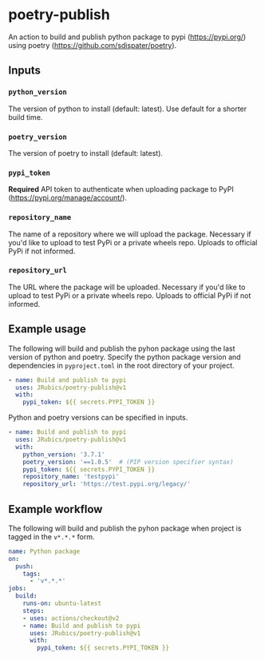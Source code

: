 # poetry-publish
An action to build and publish python package to pypi (https://pypi.org/) using poetry (https://github.com/sdispater/poetry).

## Inputs

### `python_version`

The version of python to install (default: latest). Use default for a shorter build time.

### `poetry_version`

The version of poetry to install (default: latest).

### `pypi_token`

**Required** API token to authenticate when uploading package to PyPI (https://pypi.org/manage/account/).

### `repository_name`

The name of a repository where we will upload the package. Necessary if you'd like to upload to test PyPi or a private wheels repo. Uploads to official PyPi if not informed.

### `repository_url`

The URL where the package will be uploaded. Necessary if you'd like to upload to test PyPi or a private wheels repo. Uploads to official PyPi if not informed.

## Example usage

The following will build and publish the pyhon package using the last version of python and poetry. Specify the python package version and dependencies in `pyproject.toml` in the root directory of your project.

```yaml
- name: Build and publish to pypi
  uses: JRubics/poetry-publish@v1
  with:
    pypi_token: ${{ secrets.PYPI_TOKEN }}
```

Python and poetry versions can be specified in inputs.

```yaml
- name: Build and publish to pypi
  uses: JRubics/poetry-publish@v1
  with:
    python_version: '3.7.1'
    poetry_version: '==1.0.5'  # (PIP version specifier syntax)
    pypi_token: ${{ secrets.PYPI_TOKEN }}
    repository_name: 'testpypi'
    repository_url: 'https://test.pypi.org/legacy/'
```

## Example workflow

The following will build and publish the pyhon package when project is tagged in the `v*.*.*` form.

```yaml
name: Python package
on:
  push:
    tags:
      - 'v*.*.*'
jobs:
  build:
    runs-on: ubuntu-latest
    steps:
    - uses: actions/checkout@v2
    - name: Build and publish to pypi
      uses: JRubics/poetry-publish@v1
      with:
        pypi_token: ${{ secrets.PYPI_TOKEN }}
```
